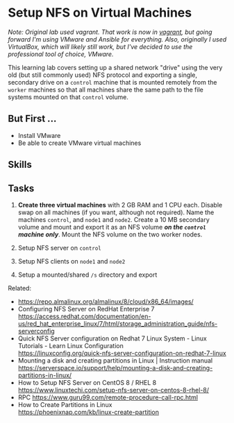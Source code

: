 # Setup NFS on Virtual Machines

*Note: Original lab used vagrant. That work is now in
[vagrant](vagrant), but going forward I'm using VMware and Ansible for
everything. Also, originally I used VirtualBox, which will likely still
work, but I've decided to use the professional tool of choice, VMware.*

This learning lab covers setting up a shared network "drive" using the
very old (but still commonly used) NFS protocol and exporting a single,
secondary drive on a `control` machine that is mounted remotely from the
`worker` machines so that all machines share the same path to the file
systems mounted on that `control` volume.

## But First ...

* Install VMware
* Be able to create VMware virtual machines

## Skills

## Tasks

1. **Create three virtual machines** with 2 GB RAM and 1 CPU each.
   Disable swap on all machines (if you want, although not required).
   Name the machines `control`, and `node1` and `node2`. Create a
   10 MB secondary volume and mount and export it as an NFS volume ***on
   the `control` machine only***. Mount the NFS volume on the two
   worker nodes.

1. Setup NFS server on `control`

1. Setup NFS clients on `node1` and `node2`

1. Setup a mounted/shared `/s` directory and export

Related:

* <https://repo.almalinux.org/almalinux/8/cloud/x86_64/images/>
* Configuring NFS Server on RedHat Enterprise 7  
  <https://access.redhat.com/documentation/en-us/red_hat_enterprise_linux/7/html/storage_administration_guide/nfs-serverconfig>
* Quick NFS Server configuration on Redhat 7 Linux System - Linux Tutorials - Learn Linux Configuration  
  <https://linuxconfig.org/quick-nfs-server-configuration-on-redhat-7-linux>
* Mounting a disk and creating partitions in Linux \| Instruction manual  
  <https://serverspace.io/support/help/mounting-a-disk-and-creating-partitions-in-linux/>
* How to Setup NFS Server on CentOS 8 / RHEL 8  
  <https://www.linuxtechi.com/setup-nfs-server-on-centos-8-rhel-8/>
* RPC <https://www.guru99.com/remote-procedure-call-rpc.html>
* How to Create Partitions in Linux  
  <https://phoenixnap.com/kb/linux-create-partition>
